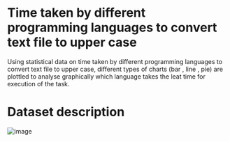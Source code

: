 # Time taken by different programming languages to convert text file to upper case

Using statistical data on time taken by different programming languages to convert text file to upper case, different types of charts (bar , line , pie) are plottled to analyse graphically which language takes the leat time for execution of the task.


# Dataset description

![image](https://github.com/priyaa2929/Time-taken-by-different-programming-languages-to-convert-text-file-to-upper-case/assets/130492957/88700535-c845-4c28-b798-d2dcdaa5ed0d)


